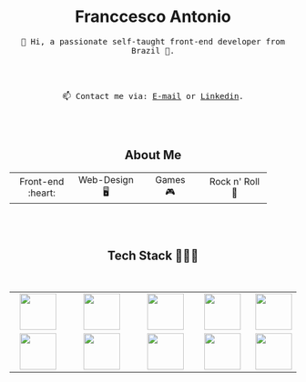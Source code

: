 <p>
  <h1 align="center">Franccesco Antonio</h1>
</p>

<p align="center"> <samp> 👋 Hi, a passionate self-taught front-end developer from Brazil 🚀.</samp></p>

<br><br>

<p align="center">
  <samp> 📫 Contact me via: <a href="mailto:franccesco_@hotmail.com">E-mail</a> or <a href="https://www.linkedin.com/in/franccesco-antonio/">Linkedin</a>.</samp>
</p>

<br><br>

<h2 align="center">About Me</h2>
<table align="center">
  <tbody>
    <tr>
      <td width="25%" align="center">
        <span>Front-end <br> :heart:</span>
      </td>
      <td width="25%" align="center">
        <span>Web-Design <br> 🖥</span>
      </td>
      <td width="25%" align="center">
        <span>Games <br> 🎮</span>
      </td>
      <td width="25%" align="center">
        <span>Rock n' Roll <br> 🤘</span>
      </td>
    </tr>
  </tbody>
</table>
<br><br>

<p><h2 align="center">Tech Stack 👨🏻‍💻</h2> <br> </p>

<table align="center">
  <tbody>
    <tr valign="top">
      <td width="20%" align="center">
        <img height="64px" src="https://cdn.svgporn.com/logos/html-5.svg" />
      </td>
      <td width="20%" align="center">
        <img height="64px" src="https://cdn.svgporn.com/logos/css-3.svg" />
      </td>
      <td width="20%" align="center">
        <img height="64px" src="https://cdn.svgporn.com/logos/javascript.svg" />
      </td>
      <td width="20%" align="center">
        <img height="64px" src="https://cdn.svgporn.com/logos/typescript-icon.svg" />
      </td>
      <td width="20%" align="center">
        <img height="64px" src="https://cdn.svgporn.com/logos/visual-studio-code.svg" />
      </td>
    </tr>
    <tr valign="top">
    </tr>
    <tr valign="top">
      <td width="20%" align="center">
        <img height="64px" src="https://cdn.svgporn.com/logos/react.svg" />
      </td>
      <td width="25%" align="center">
        <img height="64px" src="https://cdn.svgporn.com/logos/sass.svg" />
      </td>
      <td width="20%" align="center">
        <img height="64px" src="https://cdn.svgporn.com/logos/figma.svg" />
      </td>
      <td width="20%" align="center">
        <img height="64px" src="https://cdn.svgporn.com/logos/git-icon.svg" />
      </td>
      <td width="20%" align="center">
        <img height="64px" src="https://cdn.svgporn.com/logos/laravel.svg" />
      </td>
    </tr>
  </tbody>
</table>
